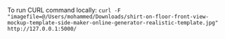 To run CURL command locally:
`curl -F "imagefile=@/Users/mohammed/Downloads/shirt-on-floor-front-view-mockup-template-side-maker-online-generator-realistic-template.jpg" http://127.0.0.1:5000/`
